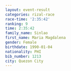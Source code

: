 ```yaml
---
layout: event-result 
categories: rizal-race 
race-time: '2:35:42'
ranking: 9
time: 2:35:42
family_name: Sinlao
first_name: Maria Magdalena
gender: Female
birthdate: 1990-01-04
nationality: PHI
bib_number: 1213
city: Quezon City
---
```

